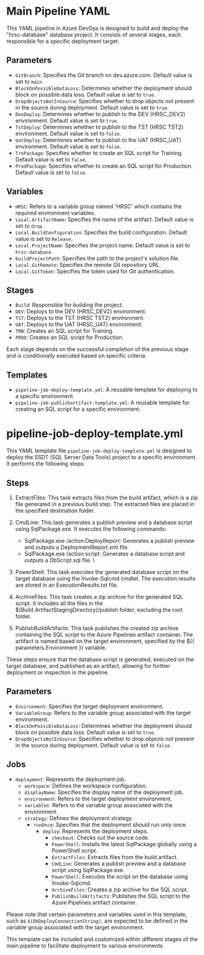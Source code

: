 # Main Pipeline YAML

This YAML pipeline in Azure DevOps is designed to build and deploy the "hrsc-database" database project. It consists of several stages, each responsible for a specific deployment target.

## Parameters
- `GitBranch`: Specifies the Git branch on dev.azure.com. Default value is set to `main`.
- `BlockOnPossibleDataLoss`: Determines whether the deployment should block on possible data loss. Default value is set to `true`.
- `DropObjectsNotInSource`: Specifies whether to drop objects not present in the source during deployment. Default value is set to `true`.
- `DevDeploy`: Determines whether to publish to the DEV (HRSC_DEV2) environment. Default value is set to `true`.
- `TstDeploy`: Determines whether to publish to the TST (HRSC TST2) environment. Default value is set to `false`.
- `UatDeploy`: Determines whether to publish to the UAT (HRSC_UAT) environment. Default value is set to `false`.
- `TrnPackage`: Specifies whether to create an SQL script for Training. Default value is set to `false`.
- `ProdPackage`: Specifies whether to create an SQL script for Production. Default value is set to `false`.

## Variables
- `HRSC`: Refers to a variable group named 'HRSC' which contains the required environment variables.
- `Local.ArtifactName`: Specifies the name of the artifact. Default value is set to `drop`.
- `Local.BuildConfiguration`: Specifies the build configuration. Default value is set to `Release`.
- `Local.ProjectName`: Specifies the project name. Default value is set to `hrsc-database`.
- `buildProjectPath`: Specifies the path to the project's solution file.
- `Local.GitRemote`: Specifies the remote Git repository URL.
- `Local.GitToken`: Specifies the token used for Git authentication.

## Stages
- `Build`: Responsible for building the project.
- `DEV`: Deploys to the DEV (HRSC_DEV2) environment.
- `TST`: Deploys to the TST (HRSC TST2) environment.
- `UAT`: Deploys to the UAT (HRSC_UAT) environment.
- `TRN`: Creates an SQL script for Training.
- `PROD`: Creates an SQL script for Production.

Each stage depends on the successful completion of the previous stage and is conditionally executed based on specific criteria.

## Templates
- `pipeline-job-deploy-template.yml`: A reusable template for deploying to a specific environment.
- `pipeline-job-publishartifact-template.yml`: A reusable template for creating an SQL script for a specific environment.


# pipeline-job-deploy-template.yml

This YAML template file `pipeline-job-deploy-template.yml` is designed to deploy the SSDT (SQL Server Data Tools) project to a specific environment. It performs the following steps:

## Steps
1. ExtractFiles: This task extracts files from the build artifact, which is a zip file generated in a previous build step. The extracted files are placed in the specified destination folder.

2. CmdLine: This task generates a publish preview and a database script using SqlPackage.exe. It executes the following commands:
   - SqlPackage.exe /action:DeployReport: Generates a publish preview and outputs a DeploymentReport.xml file.
   - SqlPackage.exe /action:script: Generates a database script and outputs a DbScript.sql file.
\

3. PowerShell: This task executes the generated database script on the target database using the Invoke-Sqlcmd cmdlet. The execution results are stored in an ExecutionResults.txt file.

4. ArchiveFiles: This task creates a zip archive for the generated SQL script. It includes all the files in the $(Build.ArtifactStagingDirectory)/publish folder, excluding the root folder.

5. PublishBuildArtifacts: This task publishes the created zip archive containing the SQL script to the Azure Pipelines artifact container. The artifact is named based on the target environment, specified by the ${{ parameters.Environment }} variable.

These steps ensure that the database script is generated, executed on the target database, and published as an artifact, allowing for further deployment or inspection in the pipeline.

## Parameters
- `Environment`: Specifies the target deployment environment.
- `VariableGroup`: Refers to the variable group associated with the target environment.
- `BlockOnPossibleDataLoss`: Determines whether the deployment should block on possible data loss. Default value is set to `true`.
- `DropObjectsNotInSource`: Specifies whether to drop objects not present in the source during deployment. Default value is set to `false`.

## Jobs
- `deployment`: Represents the deployment job.
  - `workspace`: Defines the workspace configuration.
  - `displayName`: Specifies the display name of the deployment job.
  - `environment`: Refers to the target deployment environment.
  - `variables`: Refers to the variable group associated with the environment.
  - `strategy`: Defines the deployment strategy.
    - `runOnce`: Specifies that the deployment should run only once.
      - `deploy`: Represents the deployment steps.
        - `checkout`: Checks out the source code.
        - `PowerShell`: Installs the latest SqlPackage globally using a PowerShell script.
        - `ExtractFiles`: Extracts files from the build artifact.
        - `CmdLine`: Generates a publish preview and a database script using SqlPackage.exe.
        - `PowerShell`: Executes the script on the database using Invoke-Sqlcmd.
        - `ArchiveFiles`: Creates a zip archive for the SQL script.
        - `PublishBuildArtifacts`: Publishes the SQL script to the Azure Pipelines artifact container.

Please note that certain parameters and variables used in this template, such as `$(DbDeployConnectionString)`, are expected to be defined in the variable group associated with the target environment.

This template can be included and customized within different stages of the main pipeline to facilitate deployment to various environments.